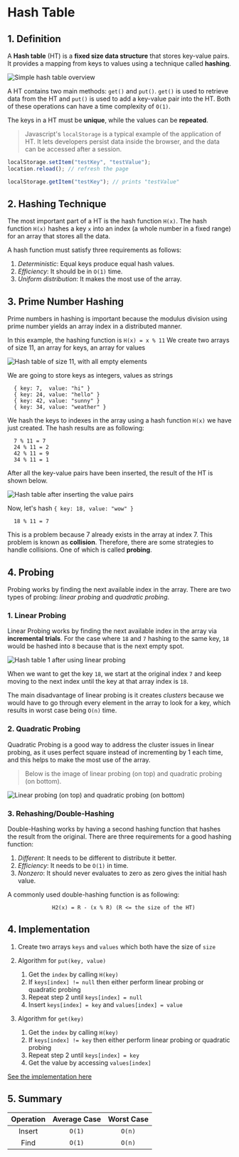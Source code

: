 # Hash Table

## **1. Definition**

A **Hash table** (HT) is a **fixed size data structure** that stores key-value pairs. It provides a mapping from keys to values using a technique called **hashing**.

![Simple hash table overview](https://f4-zpcloud.zdn.vn/8931703298542969541/2023738c4d1e8d40d40f.jpg)

A HT contains two main methods: `get()` and `put()`. `get()` is used to retrieve data from the HT and `put()` is used to add a key-value pair into the HT. Both of these operations can have a time complexity of `O(1)`.

The keys in a HT must be **unique**, while the values can be **repeated**.

> Javascript's `localStorage` is a typical example of the application of HT. It lets developers persist data inside the browser, and the data can be accessed after a session.

```js
localStorage.setItem("testKey", "testValue");
location.reload(); // refresh the page

localStorage.getItem("testKey"); // prints "testValue"
```

## **2. Hashing Technique**

The most important part of a HT is the hash function `H(x)`. The hash function `H(x)` hashes a key `x` into an index (a whole number in a fixed range) for an array that stores all the data.

A hash function must satisfy three requirements as follows:

1. _Deterministic_: Equal keys produce equal hash values.
2. _Efficiency_: It should be in `O(1)` time.
3. _Uniform distribution_: It makes the most use of the array.

## **3. Prime Number Hashing**

Prime numbers in hashing is important because the modulus division using prime number yields an array index in a distributed manner.

In this example, the hashing function is `H(x) = x % 11`
We create two arrays of size 11, an array for keys, an array for values

![Hash table of size 11, with all empty elements](https://f6-zpcloud.zdn.vn/1551328453689960363/e1b7aca39131516f0820.jpg)

We are going to store keys as integers, values as strings

      { key: 7,  value: "hi" }
      { key: 24, value: "hello" }
      { key: 42, value: "sunny" }
      { key: 34, value: "weather" }

We hash the keys to indexes in the array using a hash function `H(x)` we have just created. The hash results are as following:

      7 % 11 = 7
      24 % 11 = 2
      42 % 11 = 9
      34 % 11 = 1

After all the key-value pairs have been inserted, the result of the HT is shown below.

![Hash table after inserting the value pairs](https://f5-zpcloud.zdn.vn/4352543056116679770/c90401162b84ebdab295.jpg)

Now, let's hash `{ key: 18, value: "wow" }`

      18 % 11 = 7

This is a problem because 7 already exists in the array at index 7. This problem is known as **collision**. Therefore, there are some strategies to handle collisions. One of which is called **probing**.

## **4. Probing**

Probing works by finding the next available index in the array. There are two types of probing: _linear probing_ and _quadratic probing_.

### 1. Linear Probing

Linear Probing works by finding the next available index in the array via **incremental trials**.
For the case where `18` and `7` hashing to the same key, `18` would be hashed into `8` because that is the next empty spot.

![Hash table 1 after using linear probing](https://f7-zpcloud.zdn.vn/6930013798889742499/836ade47b1d5718b28c4.jpg)

When we want to get the key `18`, we start at the original index `7` and keep moving to the next index until the key at that array index is `18`.

The main disadvantage of linear probing is it creates _clusters_ because we would have to go through every element in the array to look for a key, which results in worst case being `O(n)` time.

### 2. Quadratic Probing

Quadratic Probing is a good way to address the cluster issues in linear probing, as it uses perfect square instead of incrementing by 1 each time, and this helps to make the most use of the array.

> Below is the image of linear probing (on top) and quadratic probing (on bottom).

![Linear probing (on top) and quadratic probing (on bottom)](https://f7-zpcloud.zdn.vn/3384153603141016818/c218d9116a83aaddf392.jpg)

### 3. Rehashing/Double-Hashing

Double-Hashing works by having a second hashing function that hashes the result from the original. There are three requirements for a good hashing function:

1. _Different_: It needs to be different to distribute it better.
2. _Efficiency_: It needs to be `O(1)` in time.
3. _Nonzero_: It should never evaluates to zero as zero gives the initial hash value.

A commonly used double-hashing function is as following:

                  H2(x) = R - (x % R) (R <= the size of the HT)

## 4. Implementation

1. Create two arrays `keys` and `values` which both have the size of `size`
2. Algorithm for `put(key, value)`

   1. Get the `index` by calling `H(key)`
   2. If `keys[index] != null` then either perform linear probing or quadratic probing
   3. Repeat step 2 until `keys[index] = null`
   4. Insert `keys[index] = key` and `values[index] = value`

3. Algorithm for `get(key)`
   1. Get the `index` by calling `H(key)`
   2. If `keys[index] != key` then either perform linear probing or quadratic probing
   3. Repeat step 2 until `keys[index] = key`
   4. Get the value by accessing `values[index]`

[See the implementation here](https://github.com/alphazero-wd/algorithms-and-data-structures/blob/3_hash-tables/HashTable.py)

## 5. Summary

| Operation | Average Case | Worst Case |
| :-------: | :----------: | :--------: |
|  Insert   |    `O(1)`    |   `O(n)`   |
|   Find    |    `O(1)`    |   `O(n)`   |
